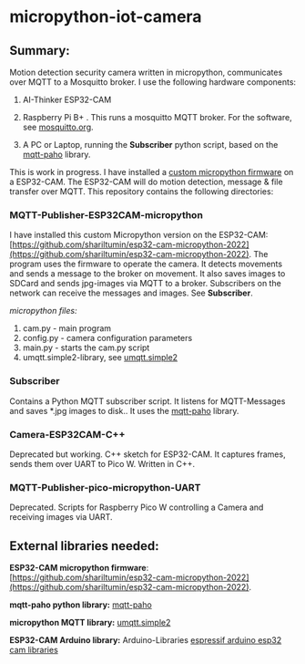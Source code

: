 # micropython-iot-camera

## Summary:
Motion detection security camera written in micropython, communicates over MQTT to a Mosquitto broker. I use the following hardware components: 
 
1. AI-Thinker ESP32-CAM

2. Raspberry Pi B+ . This runs a mosquitto MQTT broker. For the software, see [mosquitto.org](mosquitto.org).

3. A PC or Laptop, running the __Subscriber__ python script, based on the [mqtt-paho](https://pypi.org/project/paho-mqtt/) library.


This is work in progress. I have installed a [custom micropython firmware](https://github.com/shariltumin/esp32-cam-micropython-2022) on a ESP32-CAM. The ESP32-CAM will do motion detection, message & file transfer over MQTT.
This repository contains the following directories:

### MQTT-Publisher-ESP32CAM-micropython
I have installed this custom Micropython version on the ESP32-CAM: [https://github.com/shariltumin/esp32-cam-micropython-2022](https://github.com/shariltumin/esp32-cam-micropython-2022). 
The program uses the firmware to operate the camera. It detects movements and sends a message to the broker on movement. It also saves images to SDCard and sends jpg-images via MQTT to a broker.
Subscribers on the network can receive the messages and images. See __Subscriber__.

_micropython files:_
1. cam.py - main program
2. config.py - camera configuration parameters
3. main.py - starts the cam.py script
4. umqtt.simple2-library, see [umqtt.simple2](https://github.com/fizista/micropython-umqtt.simple2)

### Subscriber
Contains a Python MQTT subscriber script. It listens for MQTT-Messages and saves *.jpg images to disk.. It uses the [mqtt-paho](https://pypi.org/project/paho-mqtt/) library.

### Camera-ESP32CAM-C++
Deprecated but working. 
C++ sketch for ESP32-CAM. It captures frames, sends them over UART to Pico W. Written in C++.

### MQTT-Publisher-pico-micropython-UART
Deprecated. Scripts for Raspberry Pico W controlling a Camera and receiving images via UART.


## External libraries needed:

__ESP32-CAM micropython firmware__: 
[https://github.com/shariltumin/esp32-cam-micropython-2022](https://github.com/shariltumin/esp32-cam-micropython-2022). 


__mqtt-paho python library:__
[mqtt-paho](https://pypi.org/project/paho-mqtt/)

__micropython MQTT library:__
[umqtt.simple2](https://github.com/fizista/micropython-umqtt.simple2)

__ESP32-CAM Arduino library:__
Arduino-Libraries
[espressif arduino esp32 cam libraries](https://github.com/espressif/arduino-esp32/tree/master/libraries/ESP32/examples/Camera/CameraWebServer)


